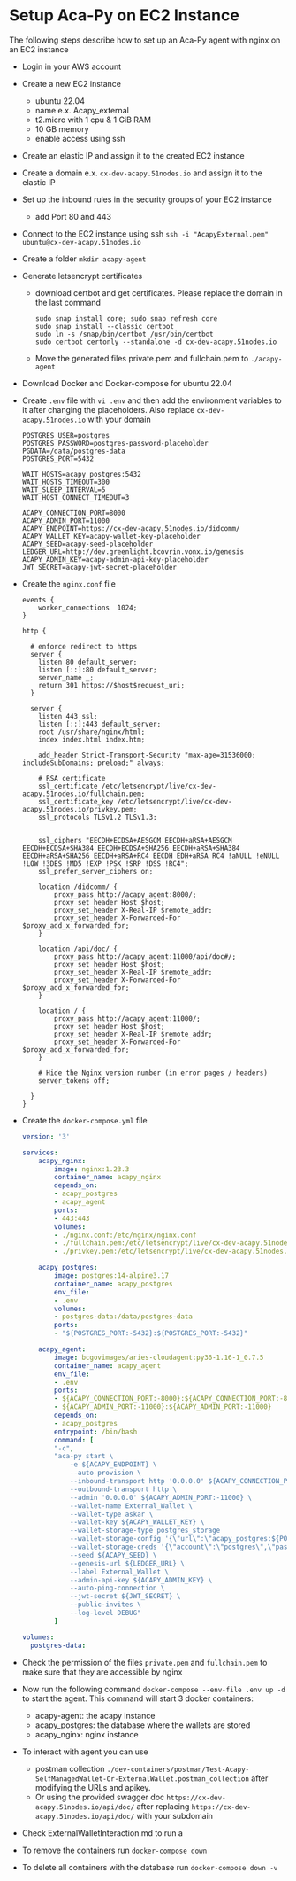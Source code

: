 # Setup Aca-Py on EC2 Instance

The following steps describe how to set up an Aca-Py agent with nginx on an EC2 instance

- Login in your AWS account
- Create a new EC2 instance
  - ubuntu 22.04
  - name e.x. Acapy_external
  - t2.micro with 1 cpu & 1 GiB RAM
  - 10 GB memory
  - enable access using ssh 
- Create an elastic IP and assign it to the created EC2 instance
- Create a domain e.x. `cx-dev-acapy.51nodes.io` and assign it to the elastic IP
- Set up the inbound rules in the security groups of your EC2 instance
   * add Port 80 and 443
- Connect to the EC2 instance using ssh `ssh -i "AcapyExternal.pem" ubuntu@cx-dev-acapy.51nodes.io`
- Create a folder `mkdir acapy-agent`
- Generate letsencrypt certificates
    - download certbot and get certificates. Please replace the domain in the last command
        ```
        sudo snap install core; sudo snap refresh core
        sudo snap install --classic certbot
        sudo ln -s /snap/bin/certbot /usr/bin/certbot
        sudo certbot certonly --standalone -d cx-dev-acapy.51nodes.io
        ```
    - Move the generated files private.pem and fullchain.pem to `./acapy-agent`
- Download Docker and Docker-compose for ubuntu 22.04
- Create `.env` file with `vi .env` and then add the environment variables to it after changing the placeholders. Also replace `cx-dev-acapy.51nodes.io` with your domain
    ```
    POSTGRES_USER=postgres
    POSTGRES_PASSWORD=postgres-password-placeholder
    PGDATA=/data/postgres-data
    POSTGRES_PORT=5432

    WAIT_HOSTS=acapy_postgres:5432
    WAIT_HOSTS_TIMEOUT=300
    WAIT_SLEEP_INTERVAL=5
    WAIT_HOST_CONNECT_TIMEOUT=3

    ACAPY_CONNECTION_PORT=8000
    ACAPY_ADMIN_PORT=11000
    ACAPY_ENDPOINT=https://cx-dev-acapy.51nodes.io/didcomm/
    ACAPY_WALLET_KEY=acapy-wallet-key-placeholder
    ACAPY_SEED=acapy-seed-placeholder
    LEDGER_URL=http://dev.greenlight.bcovrin.vonx.io/genesis
    ACAPY_ADMIN_KEY=acapy-admin-api-key-placeholder
    JWT_SECRET=acapy-jwt-secret-placeholder
    ```

- Create the `nginx.conf` file
    ```
    events {
        worker_connections  1024;
    }

    http {

      # enforce redirect to https
      server {
        listen 80 default_server;
        listen [::]:80 default_server;
        server_name _;
        return 301 https://$host$request_uri;
      }

      server {
        listen 443 ssl;
        listen [::]:443 default_server;
        root /usr/share/nginx/html;
        index index.html index.htm;

        add_header Strict-Transport-Security "max-age=31536000; includeSubDomains; preload;" always;

        # RSA certificate
        ssl_certificate /etc/letsencrypt/live/cx-dev-acapy.51nodes.io/fullchain.pem;
        ssl_certificate_key /etc/letsencrypt/live/cx-dev-acapy.51nodes.io/privkey.pem;
        ssl_protocols TLSv1.2 TLSv1.3;


        ssl_ciphers "EECDH+ECDSA+AESGCM EECDH+aRSA+AESGCM EECDH+ECDSA+SHA384 EECDH+ECDSA+SHA256 EECDH+aRSA+SHA384 EECDH+aRSA+SHA256 EECDH+aRSA+RC4 EECDH EDH+aRSA RC4 !aNULL !eNULL !LOW !3DES !MD5 !EXP !PSK !SRP !DSS !RC4";
        ssl_prefer_server_ciphers on;

        location /didcomm/ {
            proxy_pass http://acapy_agent:8000/;
            proxy_set_header Host $host;
            proxy_set_header X-Real-IP $remote_addr;
            proxy_set_header X-Forwarded-For $proxy_add_x_forwarded_for;
        }

        location /api/doc/ {
            proxy_pass http://acapy_agent:11000/api/doc#/;
            proxy_set_header Host $host;
            proxy_set_header X-Real-IP $remote_addr;
            proxy_set_header X-Forwarded-For $proxy_add_x_forwarded_for;
        }

        location / {
            proxy_pass http://acapy_agent:11000/;
            proxy_set_header Host $host;
            proxy_set_header X-Real-IP $remote_addr;
            proxy_set_header X-Forwarded-For $proxy_add_x_forwarded_for;
        }

        # Hide the Nginx version number (in error pages / headers)
        server_tokens off;

      }
    }
    ```

- Create the `docker-compose.yml` file
    ```yml
    version: '3'

    services:
        acapy_nginx:
            image: nginx:1.23.3
            container_name: acapy_nginx
            depends_on:
            - acapy_postgres
            - acapy_agent
            ports:
            - 443:443
            volumes:
            - ./nginx.conf:/etc/nginx/nginx.conf
            - ./fullchain.pem:/etc/letsencrypt/live/cx-dev-acapy.51nodes.io/fullchain.pem
            - ./privkey.pem:/etc/letsencrypt/live/cx-dev-acapy.51nodes.io/privkey.pem

        acapy_postgres:
            image: postgres:14-alpine3.17
            container_name: acapy_postgres
            env_file:
            - .env
            volumes:
            - postgres-data:/data/postgres-data
            ports:
            - "${POSTGRES_PORT:-5432}:${POSTGRES_PORT:-5432}"

        acapy_agent:
            image: bcgovimages/aries-cloudagent:py36-1.16-1_0.7.5
            container_name: acapy_agent
            env_file:
            - .env
            ports:
            - ${ACAPY_CONNECTION_PORT:-8000}:${ACAPY_CONNECTION_PORT:-8000}
            - ${ACAPY_ADMIN_PORT:-11000}:${ACAPY_ADMIN_PORT:-11000}
            depends_on:
            - acapy_postgres
            entrypoint: /bin/bash
            command: [
            "-c",
            "aca-py start \
                -e ${ACAPY_ENDPOINT} \
                --auto-provision \
                --inbound-transport http '0.0.0.0' ${ACAPY_CONNECTION_PORT:-8000} \
                --outbound-transport http \
                --admin '0.0.0.0' ${ACAPY_ADMIN_PORT:-11000} \
                --wallet-name External_Wallet \
                --wallet-type askar \
                --wallet-key ${ACAPY_WALLET_KEY} \
                --wallet-storage-type postgres_storage
                --wallet-storage-config '{\"url\":\"acapy_postgres:${POSTGRES_PORT:-5432}\",\"max_connections\":5}'
                --wallet-storage-creds '{\"account\":\"postgres\",\"password\":\"${POSTGRES_PASSWORD}\",\"admin_account\":\"postgres\",\"admin_password\":\"${POSTGRES_PASSWORD}\"}'
                --seed ${ACAPY_SEED} \
                --genesis-url ${LEDGER_URL} \
                --label External_Wallet \
                --admin-api-key ${ACAPY_ADMIN_KEY} \
                --auto-ping-connection \
                --jwt-secret ${JWT_SECRET} \
                --public-invites \
                --log-level DEBUG"
            ]

    volumes:
      postgres-data:

    ```
- Check the permission of the files `private.pem` and `fullchain.pem` to make sure that they are accessible by nginx
- Now run the following command `docker-compose --env-file .env up -d` to start the agent. This command will start 3 docker containers:
    
    * acapy-agent: the acapy instance
    * acapy_postgres: the database where the wallets are stored
    * acapy_nginx: nginx instance

- To interact with agent you can use
  *  postman collection `./dev-containers/postman/Test-Acapy-SelfManagedWallet-Or-ExternalWallet.postman_collection` after modifying the URLs and apikey.
  * Or using the provided swagger doc `https://cx-dev-acapy.51nodes.io/api/doc/` after replacing `https://cx-dev-acapy.51nodes.io/api/doc/` with your subdomain
- Check ExternalWalletInteraction.md to run a
- To remove the containers run `docker-compose down`
- To delete all containers with the database run `docker-compose down -v`
